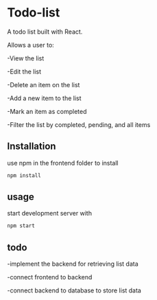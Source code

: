 # Todo-list

A todo list built with React. 

Allows a user to:

-View the list

-Edit the list

-Delete an item on the list

-Add a new item to the list

-Mark an item as completed

-Filter the list by completed, pending, and all items

## Installation

use npm in the frontend folder to install
```bash
npm install
```

## usage

start development server with
```bash
npm start
```

## todo

-implement the backend for retrieving list data

-connect frontend to backend

-connect backend to database to store list data

